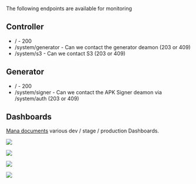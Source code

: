 The following endpoints are available for monitoring

## Controller

* / - 200
* /system/generator - Can we contact the generator deamon (203 or 409)
* /system/s3 - Can we contact S3 (203 or 409)

## Generator

* / - 200
* /system/signer - Can we contact the APK Signer deamon via /system/auth (203 or 409)

## Dashboards

[Mana documents](https://mana.mozilla.org/wiki/pages/viewpage.action?pageId=38547561#controller.apk.firefox.com&generator.apk.firefox.com%28APKFactoryService%29-Graphite.1) various dev / stage / production Dashboards.

![](https://graphite.shared.us-west-2.prod.mozaws.net/render/?3=&width=588&height=310&_salt=1406073710.78&areaMode=stacked&from=-2hours&target=stats.timers.apk-controller-release.response.dur.mean&target=stats.timers.apk-controller-release.response.dur.mean_90&target=stats.timers.apk-controller-release.response.dur.upper&title=Controller%20Request%20Times)

![](https://graphite.shared.us-west-2.prod.mozaws.net/render/?21=&width=588&height=310&_salt=1406073912.622&from=-2hours&title=Cache%20Hit%20to%20Miss&target=stats.apk-controller-release.apk-cache.hit&target=stats.apk-controller-release.apk-cache.miss&connectedLimit=)

![](https://graphite.shared.us-west-2.prod.mozaws.net/render/?width=590&height=314&_salt=1406074075.472&from=-2hours&title=Status%20Codes&target=stats_counts.apk-controller-release.response.200&target=stats_counts.apk-controller-release.response.203&target=stats_counts.apk-generator-release.response.200&target=stats_counts.apk-generator-release.response.203&target=stats_counts.apk-controller-release.response.404&target=stats_counts.apk-controller-release.response.503&target=stats_counts.apk-generator-release.response.404&target=stats_counts.apk-generator-release.response.503)

![](https://graphite.shared.us-west-2.prod.mozaws.net/render/?3=&width=588&height=310&_salt=1406074303.799&from=-2hours&target=stats.gauges.apk-generator-release.apk-build-active.count&target=stats.gauges.apk-generator-review.apk-build-active.count&title=Concurrent%20Builds)